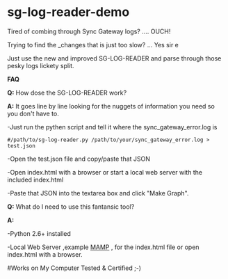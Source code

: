 # sg-log-reader-demo

Tired of combing through Sync Gateway logs? .... OUCH!

Trying to find the _changes that is just too slow?  ... Yes sir e

Just use the new and improved SG-LOG-READER and parse through those pesky logs lickety split.

**FAQ**

**Q:** How dose the SG-LOG-READER work?

**A:** It goes line by line looking for the nuggets of information you need so you don't have to.

-Just run the pythen script and tell it where the sync_gateway_error.log is
```
#/path/to/sg-log-reader.py /path/to/your/sync_gateway_error.log > test.json
```
-Open the test.json file and copy/paste that JSON

-Open index.html with a browser or start a local web server with the included index.html 

-Paste that JSON into the textarea box and click "Make Graph".



**Q:** What do I need to use this fantansic tool?


**A:**

-Python 2.6+ installed 

-Local Web Server ,example [MAMP](https://www.mamp.info/en/) , for the index.html file or open index.html with a browser.




#Works on My Computer Tested & Certified ;-)
